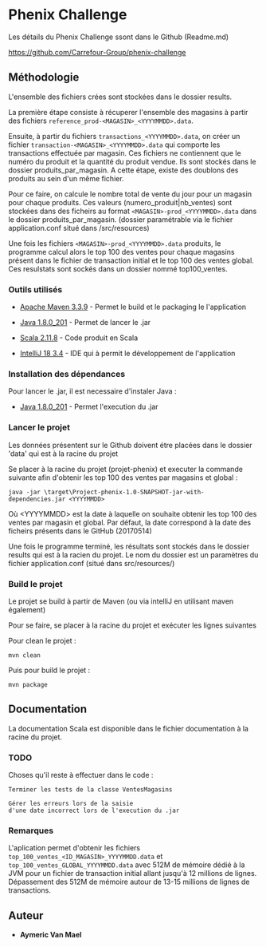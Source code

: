 # Phenix Challenge

Les détails du Phenix Challenge ssont dans le Github (Readme.md)

https://github.com/Carrefour-Group/phenix-challenge


## Méthodologie

L'ensemble des fichiers crées sont stockées dans le dossier results.

La première étape consiste à récuperer l'ensemble des magasins
à partir des fichiers `reference_prod-<MAGASIN>_<YYYYMMDD>.data`.

Ensuite, à partir du fichiers `transactions_<YYYYMMDD>.data`,
on créer un fichier `transaction-<MAGASIN>_<YYYYMMDD>.data`
qui comporte les transactions effectuée par magasin.
Ces fichiers ne contiennent que le numéro du produit et 
la quantité du produit vendue.
Ils sont stockés dans le dossier produits_par_magasin.
A cette étape, existe des doublons des produits au sein d'un même fichier.


Pour ce faire, on calcule le nombre total de vente du jour pour un magasin
pour chaque produits. Ces valeurs (numero_produit|nb_ventes) sont
stockées dans des ficheirs au format `<MAGASIN>-prod_<YYYYMMDD>.data` dans 
le dossier produits_par_magasin. (dossier paramétrable via le fichier application.conf situé dans /src/resources)

Une fois les fichiers `<MAGASIN>-prod_<YYYYMMDD>.data` produits,
le programme calcul alors le top 100 des ventes pour chaque magasins 
présent dans le fichier de transaction initial et le top 100 des ventes global.
Ces resulstats sont sockés dans un dossier nommé top100_ventes.

### Outils utilisés

* [Apache Maven 3.3.9](https://maven.apache.org/index.html) - Permet le build et le packaging le l'application
* [Java 1.8.0_201](https://www.oracle.com/technetwork/java/javase/downloads/jdk8-downloads-2133151.html) - Permet de lancer le .jar
* [Scala 2.11.8](https://www.scala-lang.org/download/2.11.8.html) - Code produit en Scala

* [IntelliJ 18 3.4](https://www.jetbrains.com/idea/download/#section=windows) - IDE qui à permit le développement de l'application


### Installation des dépendances

Pour lancer le .jar, il est necessaire d'instaler Java :

* [Java 1.8.0_201](https://www.oracle.com/technetwork/java/javase/downloads/jdk8-downloads-2133151.html) - Permet l'execution du .jar


### Lancer le projet

Les données présentent sur le Github doivent étre placées dans le dossier 'data' qui est à la racine du projet

Se placer à la racine du projet (projet-phenix) et executer la commande suivante
 afin d'obtenir les top 100 des ventes par magasins et global :

```
java -jar \target\Project-phenix-1.0-SNAPSHOT-jar-with-dependencies.jar <YYYYMMDD>
```

Où \<YYYYMMDD\> est la date à laquelle on souhaite obtenir les top 100 des ventes par magasin
et global.
Par défaut, la date correspond à la date des ficheirs présents dans le GitHub (20170514)

Une fois le programme terminé, les résultats sont stockés dans le dossier
results qui est à la racien du projet.
Le nom du dossier est un paramètres du fichier application.conf (situé dans src/resources/)

### Build le projet

Le projet se build à partir de Maven (ou via intelliJ en utilisant maven également)

Pour se faire, se placer à la racine du projet
 et exécuter les lignes suivantes
 
Pour clean le projet :
```
mvn clean
```
Puis pour build le projet :
```
mvn package
```
## Documentation

La documentation Scala est disponible dans le fichier documentation
à la racine du projet.

### TODO

Choses qu'il reste à effectuer dans le code :

```
Terminer les tests de la classe VentesMagasins
```
```
Gérer les erreurs lors de la saisie 
d'une date incorrect lors de l'execution du .jar
```

### Remarques

L'aplication permet d'obtenir les fichiers 
`top_100_ventes_<ID_MAGASIN>_YYYYMMDD.data`  et
`top_100_ventes_GLOBAL_YYYYMMDD.data`
 avec 512M de mémoire
dédié à la JVM pour un fichier de transaction initial allant
jusqu'à 12 millions de lignes.
Dépassement des 512M de mémoire autour de 13-15 millions de lignes
de transactions.



## Auteur

* **Aymeric Van Mael**
